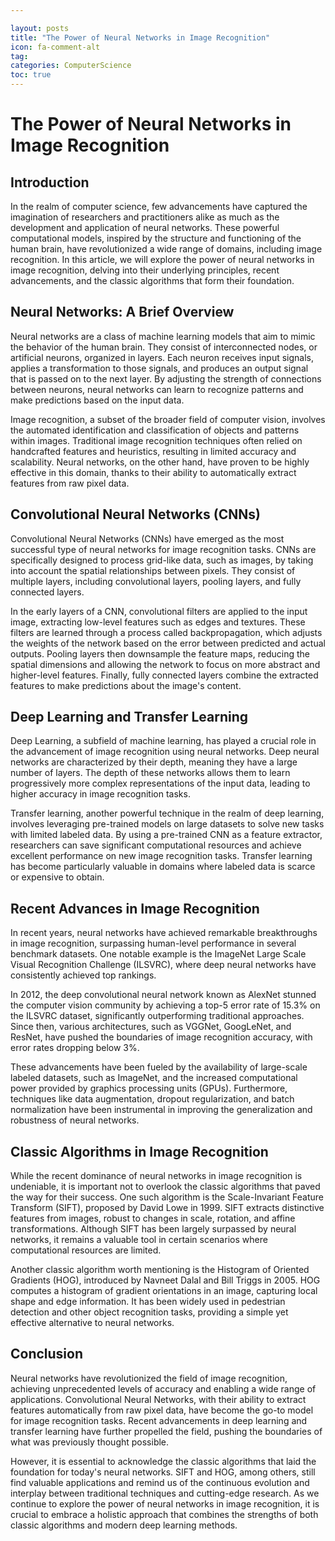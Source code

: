 ```yaml
---

layout: posts
title: "The Power of Neural Networks in Image Recognition"
icon: fa-comment-alt
tag:      
categories: ComputerScience
toc: true
---
```




# The Power of Neural Networks in Image Recognition

## Introduction

In the realm of computer science, few advancements have captured the imagination of researchers and practitioners alike as much as the development and application of neural networks. These powerful computational models, inspired by the structure and functioning of the human brain, have revolutionized a wide range of domains, including image recognition. In this article, we will explore the power of neural networks in image recognition, delving into their underlying principles, recent advancements, and the classic algorithms that form their foundation.

## Neural Networks: A Brief Overview

Neural networks are a class of machine learning models that aim to mimic the behavior of the human brain. They consist of interconnected nodes, or artificial neurons, organized in layers. Each neuron receives input signals, applies a transformation to those signals, and produces an output signal that is passed on to the next layer. By adjusting the strength of connections between neurons, neural networks can learn to recognize patterns and make predictions based on the input data.

Image recognition, a subset of the broader field of computer vision, involves the automated identification and classification of objects and patterns within images. Traditional image recognition techniques often relied on handcrafted features and heuristics, resulting in limited accuracy and scalability. Neural networks, on the other hand, have proven to be highly effective in this domain, thanks to their ability to automatically extract features from raw pixel data.

## Convolutional Neural Networks (CNNs)

Convolutional Neural Networks (CNNs) have emerged as the most successful type of neural networks for image recognition tasks. CNNs are specifically designed to process grid-like data, such as images, by taking into account the spatial relationships between pixels. They consist of multiple layers, including convolutional layers, pooling layers, and fully connected layers.

In the early layers of a CNN, convolutional filters are applied to the input image, extracting low-level features such as edges and textures. These filters are learned through a process called backpropagation, which adjusts the weights of the network based on the error between predicted and actual outputs. Pooling layers then downsample the feature maps, reducing the spatial dimensions and allowing the network to focus on more abstract and higher-level features. Finally, fully connected layers combine the extracted features to make predictions about the image's content.

## Deep Learning and Transfer Learning

Deep Learning, a subfield of machine learning, has played a crucial role in the advancement of image recognition using neural networks. Deep neural networks are characterized by their depth, meaning they have a large number of layers. The depth of these networks allows them to learn progressively more complex representations of the input data, leading to higher accuracy in image recognition tasks.

Transfer learning, another powerful technique in the realm of deep learning, involves leveraging pre-trained models on large datasets to solve new tasks with limited labeled data. By using a pre-trained CNN as a feature extractor, researchers can save significant computational resources and achieve excellent performance on new image recognition tasks. Transfer learning has become particularly valuable in domains where labeled data is scarce or expensive to obtain.

## Recent Advances in Image Recognition

In recent years, neural networks have achieved remarkable breakthroughs in image recognition, surpassing human-level performance in several benchmark datasets. One notable example is the ImageNet Large Scale Visual Recognition Challenge (ILSVRC), where deep neural networks have consistently achieved top rankings.

In 2012, the deep convolutional neural network known as AlexNet stunned the computer vision community by achieving a top-5 error rate of 15.3% on the ILSVRC dataset, significantly outperforming traditional approaches. Since then, various architectures, such as VGGNet, GoogLeNet, and ResNet, have pushed the boundaries of image recognition accuracy, with error rates dropping below 3%.

These advancements have been fueled by the availability of large-scale labeled datasets, such as ImageNet, and the increased computational power provided by graphics processing units (GPUs). Furthermore, techniques like data augmentation, dropout regularization, and batch normalization have been instrumental in improving the generalization and robustness of neural networks.

## Classic Algorithms in Image Recognition

While the recent dominance of neural networks in image recognition is undeniable, it is important not to overlook the classic algorithms that paved the way for their success. One such algorithm is the Scale-Invariant Feature Transform (SIFT), proposed by David Lowe in 1999. SIFT extracts distinctive features from images, robust to changes in scale, rotation, and affine transformations. Although SIFT has been largely surpassed by neural networks, it remains a valuable tool in certain scenarios where computational resources are limited.

Another classic algorithm worth mentioning is the Histogram of Oriented Gradients (HOG), introduced by Navneet Dalal and Bill Triggs in 2005. HOG computes a histogram of gradient orientations in an image, capturing local shape and edge information. It has been widely used in pedestrian detection and other object recognition tasks, providing a simple yet effective alternative to neural networks.

## Conclusion

Neural networks have revolutionized the field of image recognition, achieving unprecedented levels of accuracy and enabling a wide range of applications. Convolutional Neural Networks, with their ability to extract features automatically from raw pixel data, have become the go-to model for image recognition tasks. Recent advancements in deep learning and transfer learning have further propelled the field, pushing the boundaries of what was previously thought possible.

However, it is essential to acknowledge the classic algorithms that laid the foundation for today's neural networks. SIFT and HOG, among others, still find valuable applications and remind us of the continuous evolution and interplay between traditional techniques and cutting-edge research. As we continue to explore the power of neural networks in image recognition, it is crucial to embrace a holistic approach that combines the strengths of both classic algorithms and modern deep learning methods.